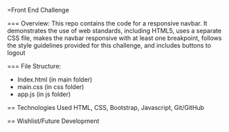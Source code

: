 =Front End Challenge

=== Overview:
This repo contains the code for a responsive navbar. It demonstrates the use of web standards, including HTML5, uses a separate CSS file, makes the navbar responsive with at least one breakpoint, follows the style guidelines provided for this challenge, and includes buttons to logout 

=== File Structure:

* Index.html (in main folder)
* main.css (in css folder)
* app.js (in js folder)


== Technologies Used
HTML, CSS, Bootstrap, Javascript, Git/GitHub


== Wishlist/Future Development

